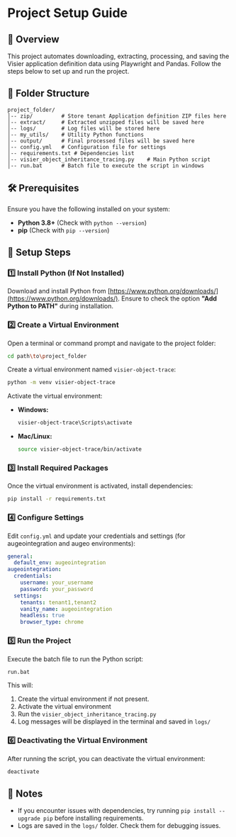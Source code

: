 # Project Setup Guide

## 📌 Overview
This project automates downloading, extracting, processing, and saving the Visier application definition data using Playwright and Pandas. Follow the steps below to set up and run the project.

## 📁 Folder Structure
```
project_folder/
│-- zip/         # Store tenant Application definition ZIP files here
│-- extract/     # Extracted unzipped files will be saved here
│-- logs/        # Log files will be stored here
│-- my_utils/    # Utility Python functions
│-- output/      # Final processed files will be saved here
│-- config.yml   # Configuration file for settings
│-- requirements.txt # Dependencies list
│-- visier_object_inheritance_tracing.py    # Main Python script
│-- run.bat      # Batch file to execute the script in windows
```

## 🛠 Prerequisites
Ensure you have the following installed on your system:
- **Python 3.8+** (Check with `python --version`)
- **pip** (Check with `pip --version`)

## 🚀 Setup Steps

### 1️⃣ Install Python (If Not Installed)
Download and install Python from [https://www.python.org/downloads/](https://www.python.org/downloads/). Ensure to check the option **"Add Python to PATH"** during installation.

### 2️⃣ Create a Virtual Environment
Open a terminal or command prompt and navigate to the project folder:
```sh
cd path\to\project_folder
```
Create a virtual environment named `visier-object-trace`:
```sh
python -m venv visier-object-trace
```
Activate the virtual environment:
- **Windows:**  
  ```sh
  visier-object-trace\Scripts\activate
  ```
- **Mac/Linux:**  
  ```sh
  source visier-object-trace/bin/activate
  ```

### 3️⃣ Install Required Packages
Once the virtual environment is activated, install dependencies:
```sh
pip install -r requirements.txt
```

### 4️⃣ Configure Settings
Edit `config.yml` and update your credentials and settings (for augeointegration and augeo environments):
```yaml
general:
  default_env: augeointegration
augeointegration:
  credentials:
    username: your_username
    password: your_password
  settings:
    tenants: tenant1,tenant2
    vanity_name: augeointegration
    headless: true
    browser_type: chrome
```

### 5️⃣ Run the Project
Execute the batch file to run the Python script:
```sh
run.bat
```
This will:
1. Create the virtual environment if not present.
2. Activate the virtual environment
3. Run the `visier_object_inheritance_tracing.py`
4. Log messages will be displayed in the terminal and saved in `logs/`

### 6️⃣ Deactivating the Virtual Environment
After running the script, you can deactivate the virtual environment:
```sh
deactivate
```

## 📝 Notes
- If you encounter issues with dependencies, try running `pip install --upgrade pip` before installing requirements.
- Logs are saved in the `logs/` folder. Check them for debugging issues.

